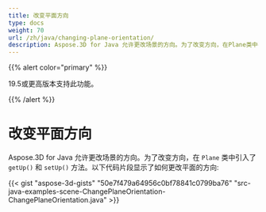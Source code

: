 ```yaml
---
title: 改变平面方向
type: docs
weight: 70
url: /zh/java/changing-plane-orientation/
description: Aspose.3D for Java 允许更改场景的方向。为了改变方向，在Plane类中引入了getUp() 和setUp() 方法。
---
```

{{% alert color="primary" %}} 

19.5或更高版本支持此功能。

{{% /alert %}} 
#  **改变平面方向**
Aspose.3D for Java 允许更改场景的方向。为了改变方向，在 `Plane` 类中引入了 `getUp()` 和 `setUp()` 方法。以下代码片段显示了如何更改平面的方向:

{{< gist "aspose-3d-gists" "50e7f479a64956c0bf78841c0799ba76" "src-java-examples-scene-ChangePlaneOrientation-ChangePlaneOrientation.java" >}}
